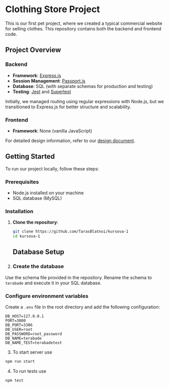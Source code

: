 # Clothing Store Project

This is our first pet project, where we created a typical commercial website for selling clothes. This repository contains both the backend and frontend code.

## Project Overview

### Backend
- **Framework**: [Express.js](https://expressjs.com/)
- **Session Management**: [Passport.js](http://www.passportjs.org/)
- **Database**: SQL (with separate schemas for production and testing)
- **Testing**: [Jest](https://jestjs.io/) and [Supertest](https://github.com/visionmedia/supertest)

Initially, we managed routing using regular expressions with Node.js, but we transitioned to Express.js for better structure and scalability.

### Frontend
- **Framework**: None (vanilla JavaScript)

For detailed design information, refer to our [design document](https://docs.google.com/document/d/1FCxaHM2Z2lcRGt59ozu0CFI-Yhb9p1UR-atAQJM4Ppw/edit#heading=h.k57aj13un2t).

## Getting Started

To run our project locally, follow these steps:

### Prerequisites
- Node.js installed on your machine
- SQL database (MySQL)

### Installation

1. **Clone the repository**:
   ```bash
   git clone https://github.com/TarasBlatnoi/kursova-1
   cd kursova-1
   ```

   ## Database Setup

2. ### Create the database

Use the schema file provided in the repository. Rename the schema to `terabade` and execute it in your SQL database.

### Configure environment variables

Create a `.env` file in the root directory and add the following configuration:

```env
DB_HOST=127.0.0.1
PORT=3000
DB_PORT=3306
DB_USER=root
DB_PASSWORD=root_password
DB_NAME=terabade
DB_NAME_TEST=terabadetest
```

3. To start server use 
```bash
npm run start
```
4. To run tests use
```bash
npm test
```



